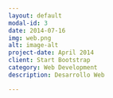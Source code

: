 ```yaml
---
layout: default
modal-id: 3
date: 2014-07-16
img: web.png
alt: image-alt
project-date: April 2014
client: Start Bootstrap
category: Web Development
description: Desarrollo Web

---
```

